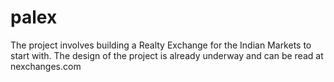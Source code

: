 palex
=====
The project involves building a Realty Exchange for the Indian Markets to start with. The design of the project is already underway and can be read at nexchanges.com
